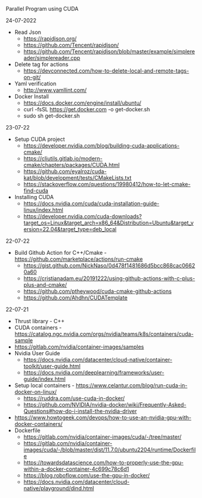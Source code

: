 Parallel Program using CUDA

24-07-2022
* Read Json
  * https://rapidjson.org/
  * https://github.com/Tencent/rapidjson/
  * https://github.com/Tencent/rapidjson/blob/master/example/simplereader/simplereader.cpp
* Delete tag for actions
  * https://devconnected.com/how-to-delete-local-and-remote-tags-on-git/
* Yaml verification
  * http://www.yamllint.com/
* Docker Install
  * https://docs.docker.com/engine/install/ubuntu/
  * curl -fsSL https://get.docker.com -o get-docker.sh
  * sudo sh get-docker.sh

23-07-22
* Setup CUDA project
  * https://developer.nvidia.com/blog/building-cuda-applications-cmake/
  * https://cliutils.gitlab.io/modern-cmake/chapters/packages/CUDA.html
  * https://github.com/eyalroz/cuda-kat/blob/development/tests/CMakeLists.txt
  * https://stackoverflow.com/questions/19980412/how-to-let-cmake-find-cuda
* Installing CUDA
  * https://docs.nvidia.com/cuda/cuda-installation-guide-linux/index.html
  * https://developer.nvidia.com/cuda-downloads?target_os=Linux&target_arch=x86_64&Distribution=Ubuntu&target_version=22.04&target_type=deb_local

22-07-22
* Build Github Action for C++/Cmake - https://github.com/marketplace/actions/run-cmake
  * https://gist.github.com/NickNaso/0d478f1481686d5bcc868cac06620a60
  * https://cristianadam.eu/20191222/using-github-actions-with-c-plus-plus-and-cmake/
  * https://github.com/ptheywood/cuda-cmake-github-actions
  * https://github.com/Ahdhn/CUDATemplate

22-07-21 
* Thrust library - C++
* CUDA containers - https://catalog.ngc.nvidia.com/orgs/nvidia/teams/k8s/containers/cuda-sample 
* https://gitlab.com/nvidia/container-images/samples
* Nvidia User Guide
    * https://docs.nvidia.com/datacenter/cloud-native/container-toolkit/user-guide.html
    * https://docs.nvidia.com/deeplearning/frameworks/user-guide/index.html
* Setup local containers - https://www.celantur.com/blog/run-cuda-in-docker-on-linux/
    * https://ruddra.com/use-cuda-in-docker/
    * https://github.com/NVIDIA/nvidia-docker/wiki/Frequently-Asked-Questions#how-do-i-install-the-nvidia-driver
* https://www.howtogeek.com/devops/how-to-use-an-nvidia-gpu-with-docker-containers/
* Dockerfile
    * https://gitlab.com/nvidia/container-images/cuda/-/tree/master/
    * https://gitlab.com/nvidia/container-images/cuda/-/blob/master/dist/11.7.0/ubuntu2204/runtime/Dockerfile
    * https://towardsdatascience.com/how-to-properly-use-the-gpu-within-a-docker-container-4c699c78c6d1
    * https://blog.roboflow.com/use-the-gpu-in-docker/
    * https://docs.nvidia.com/datacenter/cloud-native/playground/dind.html

